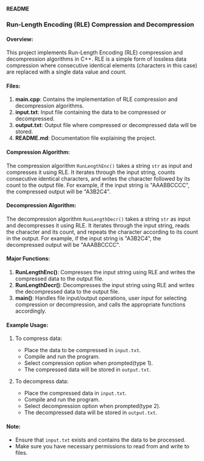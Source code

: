 **README**

### Run-Length Encoding (RLE) Compression and Decompression

#### Overview:
This project implements Run-Length Encoding (RLE) compression and decompression algorithms in C++. RLE is a simple form of lossless data compression where consecutive identical elements (characters in this case) are replaced with a single data value and count. 

#### Files:
1. **main.cpp**: Contains the implementation of RLE compression and decompression algorithms.
2. **input.txt**: Input file containing the data to be compressed or decompressed.
3. **output.txt**: Output file where compressed or decompressed data will be stored.
4. **README.md**: Documentation file explaining the project.

#### Compression Algorithm:
The compression algorithm `RunLengthEnc()` takes a string `str` as input and compresses it using RLE. It iterates through the input string, counts consecutive identical characters, and writes the character followed by its count to the output file. For example, if the input string is "AAABBCCCC", the compressed output will be "A3B2C4".

#### Decompression Algorithm:
The decompression algorithm `RunLengthDecr()` takes a string `str` as input and decompresses it using RLE. It iterates through the input string, reads the character and its count, and repeats the character according to its count in the output. For example, if the input string is "A3B2C4", the decompressed output will be "AAABBCCCC".

#### Major Functions:
1. **RunLengthEnc()**: Compresses the input string using RLE and writes the compressed data to the output file.
2. **RunLengthDecr()**: Decompresses the input string using RLE and writes the decompressed data to the output file.
3. **main()**: Handles file input/output operations, user input for selecting compression or decompression, and calls the appropriate functions accordingly.

#### Example Usage:
1. To compress data:
   - Place the data to be compressed in `input.txt`.
   - Compile and run the program.
   - Select compression option when prompted(type 1).
   - The compressed data will be stored in `output.txt`.

2. To decompress data:
   - Place the compressed data in `input.txt`.
   - Compile and run the program.
   - Select decompression option when prompted(type 2).
   - The decompressed data will be stored in `output.txt`.

#### Note:
- Ensure that `input.txt` exists and contains the data to be processed.
- Make sure you have necessary permissions to read from and write to files.
